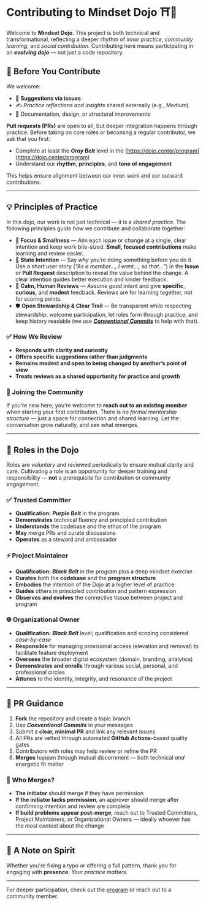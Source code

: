 # Contributing to Mindset Dojo ⛩️🌿

Welcome to **Mindset Dojo**. This project is both technical and transformational, reflecting a deeper rhythm of *inner practice*, *community learning*, and *social contribution*. Contributing here means participating in an ***evolving dojo*** — not just a code repository.

## 🥋 Before You Contribute

We welcome:

* 💬 **Suggestions via issues**
* ✍️ *Practice reflections and insights* shared externally (e.g., Medium)
* 🧩 Documentation, design, or structural improvements

**Pull requests (PRs)** are open to all, but deeper integration happens through practice. Before taking on core roles or becoming a regular contributor, we ask that you first:

* Complete at least the ***Gray Belt*** level in the [https://dojo.center/program](https://dojo.center/program)
* Understand our **rhythm**, **principles**, and **tone of engagement**

This helps ensure alignment between our inner work and our outward contributions.

---

## 💡 Principles of Practice

In this dojo, our work is not just technical — it is a *shared practice*. The following principles guide how we contribute and collaborate together:

* 🎯 **Focus & Smallness** — Aim each issue or change at a single, clear intention and keep work bite-sized. **Small, focused contributions** make learning and review easier.
* 🧭 **State Intention** — Say *why* you’re doing something before you do it. Use a short user story (*“As a member…, I want…, so that…”*) in the **Issue** or **Pull Request** description to reveal the value behind the change. A clear intention guides better execution and kinder feedback.
* 🤝 **Calm, Human Reviews** — *Assume good intent* and give **specific**, **curious**, and **modest** feedback. Reviews are for learning together, not for scoring points.
* 🛡️ **Open Stewardship & Clear Trail** — Be transparent while respecting stewardship: welcome participation, let roles form through practice, and keep history readable (we use [***Conventional Commits***](https://www.conventionalcommits.org/en/v1.0.0/) to help with that).

### ✅ How We Review

* **Responds with clarity and curiosity**
* **Offers specific suggestions rather than judgments**
* **Remains modest and open to being changed by another’s point of view**
* **Treats reviews as a shared opportunity for practice and growth**

### 🤝 Joining the Community

If you’re new here, you’re welcome to **reach out to an existing member** when starting your first contribution. There is *no formal mentorship structure* — just a space for connection and shared learning. Let the conversation grow naturally, and see what emerges.

---

## 🧭 Roles in the Dojo

Roles are *voluntary* and reviewed periodically to ensure mutual clarity and care. Cultivating a role is an opportunity for deeper training and responsibility — **not** a prerequisite for contribution or community engagement.

### ✅ Trusted Committer

* **Qualification:** ***Purple Belt*** in the program
* **Demonstrates** technical fluency and principled contribution
* **Understands** the codebase and the ethos of the program
* **May** merge PRs and curate discussions
* **Operates** as a steward and ambassador

### ⚡ Project Maintainer

* **Qualification:** ***Black Belt*** in the program plus a deep mindset exercise
* **Curates** both the **codebase** and the **program structure**
* **Embodies** the intention of the Dojo at a higher level of practice
* **Guides** others in principled contribution and pattern expression
* **Observes and evolves** the connective tissue between project and program

### 🌐 Organizational Owner

* **Qualification:** ***Black Belt*** level; qualification and scoping considered *case-by-case*
* **Responsible** for managing provisional access (elevation and removal) to facilitate feature deployment
* **Oversees** the broader digital ecosystem (domain, branding, analytics)
* **Demonstrates and enrolls** through various social, personal, and professional circles
* **Attunes** to the identity, integrity, and resonance of the project

---

## 🔄 PR Guidance

1. **Fork** the repository and create a topic branch
2. Use ***Conventional Commits*** in your messages
3. Submit a **clear, minimal PR** and link any relevant issues
4. All PRs are vetted through automated **GitHub Actions**–based quality gates
5. Contributors with roles may help review or refine the PR
6. **Merges** happen through mutual discernment — both technical *and* energetic fit matter

### 🔀 Who Merges?

* **The initiator** should merge if they have permission
* **If the initiator lacks permission**, an approver should merge after confirming intention and review are complete
* **If build problems appear post-merge**, reach out to Trusted Committers, Project Maintainers, or Organizational Owners — ideally whoever has the *most context* about the change

---

## 🙏 A Note on Spirit

Whether you're fixing a typo or offering a full pattern, thank you for engaging with **presence**. *Your practice matters.*

---

For deeper participation, check out the [program](https://dojo.center/program) or reach out to a community member.

